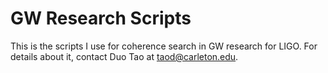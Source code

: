 # GW Research Scripts
This is the scripts I use for coherence search in GW research for LIGO. For details about it, contact Duo Tao at taod@carleton.edu.
